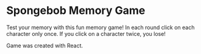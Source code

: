 # Spongebob Memory Game

Test your memory with this fun memory game! In each round click on each character only once. If you click on a character twice, you lose!

Game was created with React.

